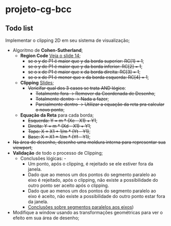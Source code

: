 # projeto-cg-bcc

## Todo list

Implementar o clipping 2D em seu sistema de visualização; 
- Algoritmo de **Cohen-Sutherland**;
    - **Region Code** [Veja o slide 14](https://moodle.utfpr.edu.br/pluginfile.php/2741976/mod_page/content/3/CG%20-%20Aula10%20-%20Clipping.pdf);
        - ~~se o y de P1 é maior que y da borda superior: RC[1] = 1~~;
        - ~~se o y de P1 é maior que y da borda inferior: RC[2] = 1~~;
        - ~~se o x de P1 é maior que x da borda direita:  RC[3] = 1~~;
        - ~~se o x de P1 é menor que x da borda esquerda: RC[4] = 1~~;
    - **Clipping** [Slides](https://moodle.utfpr.edu.br/pluginfile.php/2741976/mod_page/content/3/CG%20-%20Aula10%20-%20Clipping.pdf);
        - ~~Vericifar qual dos 3 casos se trata AND lógico~~:
            - ~~Totalmente fora -> Remover da Coordenada de Desenho~~;
            - ~~Totalmente dentro -> Nada a fazer~~;
            - ~~Parcialmente dentro -> Utilizar a equação da reta pra calcular o novo ponto~~;
    - **Equação da Reta** para cada borda;
        - ~~Esquerda: Y = m * (Xe - X1) + Y1~~;
        - ~~Direita:  Y = m * (Xd - X1) + Y1~~;
        - ~~Topo:     X = X1 + 1/m * (Yt - Y1)~~;
        - ~~Base:     X = X1 + 1/m * (Yf - Y1)~~;
- ~~Na área de desenho, desenhe uma moldura interna para representar sua viewport~~;
- **Validação** de todo o processo de Clipping;
    - Conclusões lógicas:    - 
      -  Um ponto, após o clipping, é rejeitado se ele estiver fora da janela.
      - Dado que ao menos um dos pontos do segmento paralelo ao eixo é rejeitado, após o clipping, não existe a possibilidade do outro ponto ser aceito após o clipping.
      -  Dado que ao menos um dos pontos do segmento paralelo ao eixo é aceito, não existe a possibilidade do outro ponto estar fora da janela.
      - [Conclusões sobre segmentos paralelos aos eixos](https://media.discordapp.net/attachments/816351059743080488/1106797022847184977/image.png?width=1039&height=554))
- Modifique a window usando as transformações geométricas para ver o efeito em sua área de desenho;